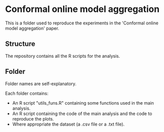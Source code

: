 # Conformal online model aggregation

This is a folder used to reproduce the experiments in the 'Conformal online model aggregation' paper. 


## Structure 

The repository contains all the R scripts for the analysis.


## Folder

Folder names are self-explanatory.

Each folder contains:
- An R script "utils_funs.R" containing some functions used in the main analysis.
- An R script containing the code of the main analysis and the code to reproduce the plots.
- Where appropriate the dataset (a .csv file or a .txt file).

